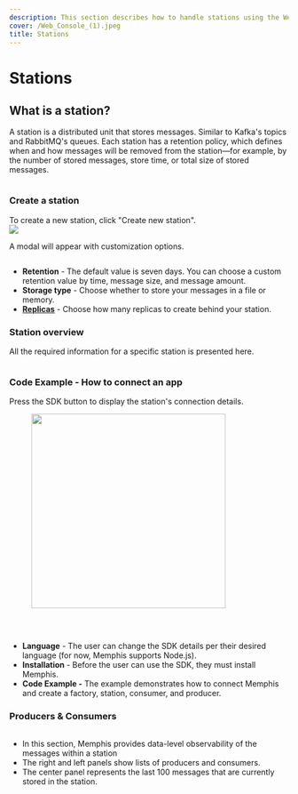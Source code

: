 ```yaml
---
description: This section describes how to handle stations using the Web Console
cover: /Web_Console_(1).jpeg
title: Stations
---
```


# Stations

## What is a station?

A station is a distributed unit that stores messages. Similar to Kafka's topics and RabbitMQ's queues. Each station has a retention policy, which defines when and how messages will be removed from the station—for example, by the number of stored messages, store time, or total size of stored messages.

<div align="center">

<figure><img src="/assets/Screenshot_2022-12-11_at_14.57.04.png" alt=""><figcaption></figcaption></figure>

</div>

### Create a station

To create a new station, click "Create new station".\
![](</assets/Screenshot_2022-12-11_at_15.12.31_(1)_(1)_(1).png>)

A modal will appear with customization options.

<figure><img src="/assets/Screenshot_2022-12-11_at_15.14.03.png" alt=""><figcaption></figcaption></figure>

- **Retention** - The default value is seven days. You can choose a custom retention value by time, message size, and message amount.
- **Storage type** - Choose whether to store your messages in a file or memory.
- [**Replicas**](../memphis/architecture.md#replicas) - Choose how many replicas to create behind your station.

### Station overview

All the required information for a specific station is presented here.

<figure><img src="/assets/Screenshot_2022-12-11_at_15.03.54.png" alt=""><figcaption></figcaption></figure>

### Code Example - How to connect an app

Press the SDK button to display the station's connection details.

<figure><img src="/assets/Screen_Shot_2022-09-19_at_12.14.38.png" alt="" style="width: 350px"><figcaption></figcaption></figure>

<br/>

<div align="left">

<figure><img src="/assets/Screenshot_2022-12-11_at_15.17.27.png" alt=""><figcaption></figcaption></figure>

</div>

- **Language** - The user can change the SDK details per their desired language (for now, Memphis supports Node.js).
- **Installation** - Before the user can use the SDK, they must install Memphis.
- **Code Example -** The example demonstrates how to connect Memphis and create a factory, station, consumer, and producer.

### Producers & Consumers

<figure><img src="/assets/Screenshot_2022-12-11_at_15.05.57.png" alt=""><figcaption></figcaption></figure>

- In this section, Memphis provides data-level observability of the messages within a station
- The right and left panels show lists of producers and consumers.
- The center panel represents the last 100 messages that are currently stored in the station.
